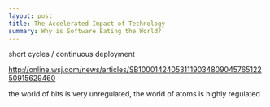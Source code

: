 ```yaml
---
layout: post
title: The Accelerated Impact of Technology
summary: Why is Software Eating the World?
---
```


short cycles / continuous deployment

http://online.wsj.com/news/articles/SB10001424053111903480904576512250915629460

the world of bits is very unregulated, the world of atoms is highly regulated
